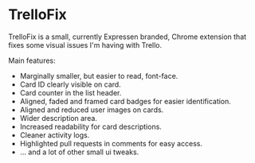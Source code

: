 TrelloFix
=======

TrelloFix is a small, currently Expressen branded, Chrome extension that fixes some visual issues I'm having with Trello.

Main features:
* Marginally smaller, but easier to read, font-face.
* Card ID clearly visible on card.
* Card counter in the list header.
* Aligned, faded and framed card badges for easier identification.
* Aligned and reduced user images on cards.
* Wider description area.
* Increased readability for card descriptions.
* Cleaner activity logs.
* Highlighted pull requests in comments for easy access.
* ... and a lot of other small ui tweaks.